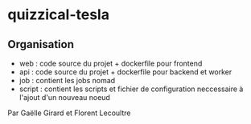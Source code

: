 # quizzical-tesla

## Organisation
- web : code source du projet + dockerfile pour frontend
- api : code source du projet + dockerfile pour backend et worker 
- job : contient les jobs nomad
- script : contient les scripts et fichier de configuration neccessaire à l'ajout d'un nouveau noeud

Par Gaëlle Girard et Florent Lecoultre